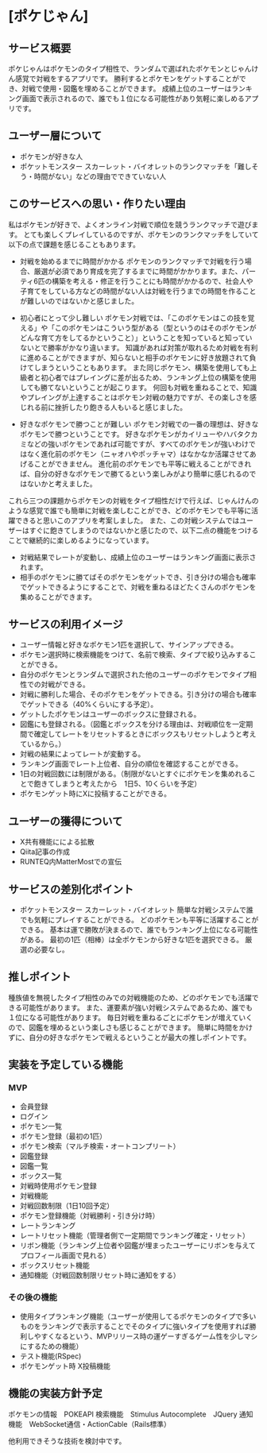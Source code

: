 # [ポケじゃん]

## サービス概要
ポケじゃんはポケモンのタイプ相性で、ランダムで選ばれたポケモンとじゃんけん感覚で対戦をするアプリです。
勝利するとポケモンをゲットすることができ、対戦で使用・図鑑を埋めることができます。
成績上位のユーザーはランキング画面で表示されるので、誰でも１位になる可能性があり気軽に楽しめるアプリです。


## ユーザー層について
* ポケモンが好きな人
* ポケットモンスター スカーレット・バイオレットのランクマッチを「難しそう・時間がない」などの理由でできていない人

## このサービスへの思い・作りたい理由
私はポケモンが好きで、よくオンライン対戦で順位を競うランクマッチで遊びます。
とても楽しくプレイしているのですが、ポケモンのランクマッチをしていて以下の点で課題を感じることもあります。

* 対戦を始めるまでに時間がかかる
ポケモンのランクマッチで対戦を行う場合、厳選が必須であり育成を完了するまでに時間がかかります。また、パーティ6匹の構築を考える・修正を行うことにも時間がかかるので、社会人や子育てをしている方などの時間がない人は対戦を行うまでの時間を作ることが難しいのではないかと感じました。

* 初心者にとって少し難しい
ポケモン対戦では、「このポケモンはこの技を覚える」や「このポケモンはこういう型がある（型というのはそのポケモンがどんな育て方をしてるかということ）」ということを知っていると知っていないとで勝率がかなり違います。
知識があれば対策が取れるため対戦を有利に進めることができますが、知らないと相手のポケモンに好き放題されて負けてしまうということもあります。
また同じポケモン、構築を使用しても上級者と初心者ではプレイングに差が出るため、ランキング上位の構築を使用しても勝てないということが起こります。
何回も対戦を重ねることで、知識やプレイングが上達することはポケモン対戦の魅力ですが、その楽しさを感じれる前に挫折したり飽きる人もいると感じました。

* 好きなポケモンで勝つことが難しい
ポケモン対戦での一番の理想は、好きなポケモンで勝つということです。
好きなポケモンがカイリューやハバタクカミなどの強いポケモンであれば可能ですが、すべてのポケモンが強いわけではなく進化前のポケモン（ニャオハやポッチャマ）はなかなか活躍させてあげることができません。
進化前のポケモンでも平等に戦えることができれば、自分の好きなポケモンで勝てるという楽しみがより簡単に感じれるのではないかと考えました。

これら三つの課題からポケモンの対戦をタイプ相性だけで行えば、じゃんけんのような感覚で誰でも簡単に対戦を楽しむことができ、どのポケモンでも平等に活躍できると思いこのアプリを考案しました。
また、この対戦システムではユーザーはすぐに飽きてしまうのではないかと感じたので、以下二点の機能をつけることで継続的に楽しめるようになっています。
* 対戦結果でレートが変動し、成績上位のユーザーはランキング画面に表示されます。
* 相手のポケモンに勝てばそのポケモンをゲットでき、引き分けの場合も確率でゲットできるようにすることで、対戦を重ねるほどたくさんのポケモンを集めることができます。

## サービスの利用イメージ
* ユーザー情報と好きなポケモン1匹を選択して、サインアップできる。
* ポケモン選択時に検索機能をつけて、名前で検索、タイプで絞り込みすることができる。
* 自分のポケモンとランダムで選択された他のユーザーのポケモンでタイプ相性での対戦ができる。
* 対戦に勝利した場合、そのポケモンをゲットできる。引き分けの場合も確率でゲットできる（40%くらいにする予定）。
* ゲットしたポケモンはユーザーのボックスに登録される。
* 図鑑にも登録される。（図鑑とボックスを分ける理由は、対戦順位を一定期間で確定してレートをリセットするときにボックスもリセットしようと考えているから。）
* 対戦の結果によってレートが変動する。
* ランキング画面でレート上位者、自分の順位を確認することができる。
* 1日の対戦回数には制限がある。（制限がないとすぐにポケモンを集めれることで飽きてしまうと考えたから　1日5、10くらいを予定）
* ポケモンゲット時にXに投稿することができる。

## ユーザーの獲得について
* X共有機能にによる拡散
* Qiita記事の作成
* RUNTEQ内MatterMostでの宣伝

## サービスの差別化ポイント
* ポケットモンスター スカーレット・バイオレット
簡単な対戦システムで誰でも気軽にプレイすることができる。
どのポケモンも平等に活躍することができる。
基本は運で勝敗が決まるので、誰でもランキング上位になる可能性がある。
最初の1匹（相棒）は全ポケモンから好きな1匹を選択できる。
厳選の必要なし。

## 推しポイント
種族値を無視したタイプ相性のみでの対戦機能のため、どのポケモンでも活躍できる可能性があります。
また、運要素が強い対戦システムであるため、誰でも１位になる可能性があります。
毎日対戦を重ねるごとにポケモンが増えていくので、図鑑を埋めるという楽しさも感じることができます。
簡単に時間をかけずに、自分の好きなポケモンで戦えるということが最大の推しポイントです。

## 実装を予定している機能
### MVP
* 会員登録
* ログイン
* ポケモン一覧
* ポケモン登録（最初の1匹）
* ポケモン検索（マルチ検索・オートコンプリート）
* 図鑑登録
* 図鑑一覧
* ボックス一覧
* 対戦時使用ポケモン登録
* 対戦機能
* 対戦回数制限（1日10回予定）
* ポケモン登録機能（対戦勝利・引き分け時）
* レートランキング
* レートリセット機能（管理者側で一定期間でランキング確定・リセット）
* リボン機能（ランキング上位者や図鑑が埋まったユーザーにリボンを与えてプロフィール画面で見れる）
* ボックスリセット機能
* 通知機能（対戦回数制限リセット時に通知をする）



### その後の機能

* 使用タイプランキング機能（ユーザーが使用してるポケモンのタイプで多いものをランキングで表示することでそのタイプに強いタイプを使用すれば勝利しやすくなるという、MVPリリース時の運ゲーすぎるゲーム性を少しマシにするための機能）
* テスト機能(RSpec)
* ポケモンゲット時 X投稿機能

## 機能の実装方針予定
ポケモンの情報　POKEAPI
検索機能　Stimulus Autocomplete　JQuery
通知機能　WebSocket通信・ActionCable（Rails標準）

他利用できそうな技術を検討中です。

